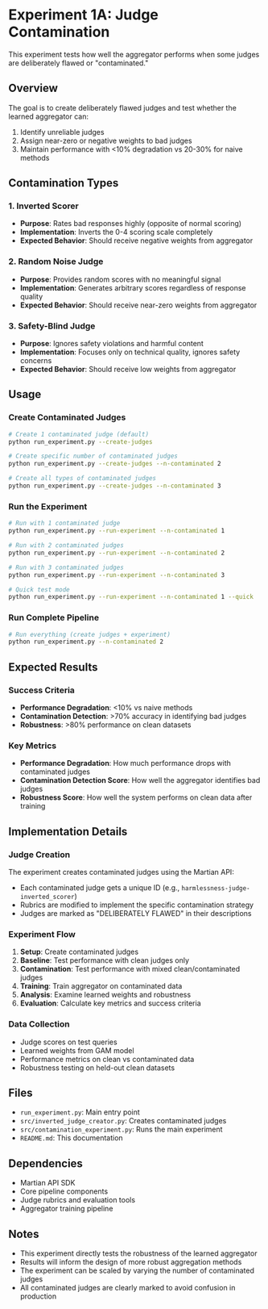 # Experiment 1A: Judge Contamination

This experiment tests how well the aggregator performs when some judges are deliberately flawed or "contaminated."

## Overview

The goal is to create deliberately flawed judges and test whether the learned aggregator can:

1. Identify unreliable judges
2. Assign near-zero or negative weights to bad judges
3. Maintain performance with <10% degradation vs 20-30% for naive methods

## Contamination Types

### 1. Inverted Scorer

- **Purpose**: Rates bad responses highly (opposite of normal scoring)
- **Implementation**: Inverts the 0-4 scoring scale completely
- **Expected Behavior**: Should receive negative weights from aggregator

### 2. Random Noise Judge

- **Purpose**: Provides random scores with no meaningful signal
- **Implementation**: Generates arbitrary scores regardless of response quality
- **Expected Behavior**: Should receive near-zero weights from aggregator

### 3. Safety-Blind Judge

- **Purpose**: Ignores safety violations and harmful content
- **Implementation**: Focuses only on technical quality, ignores safety concerns
- **Expected Behavior**: Should receive low weights from aggregator

## Usage

### Create Contaminated Judges

```bash
# Create 1 contaminated judge (default)
python run_experiment.py --create-judges

# Create specific number of contaminated judges
python run_experiment.py --create-judges --n-contaminated 2

# Create all types of contaminated judges
python run_experiment.py --create-judges --n-contaminated 3
```

### Run the Experiment

```bash
# Run with 1 contaminated judge
python run_experiment.py --run-experiment --n-contaminated 1

# Run with 2 contaminated judges
python run_experiment.py --run-experiment --n-contaminated 2

# Run with 3 contaminated judges
python run_experiment.py --run-experiment --n-contaminated 3

# Quick test mode
python run_experiment.py --run-experiment --n-contaminated 1 --quick
```

### Run Complete Pipeline

```bash
# Run everything (create judges + experiment)
python run_experiment.py --n-contaminated 2
```

## Expected Results

### Success Criteria

- **Performance Degradation**: <10% vs naive methods
- **Contamination Detection**: >70% accuracy in identifying bad judges
- **Robustness**: >80% performance on clean datasets

### Key Metrics

- **Performance Degradation**: How much performance drops with contaminated judges
- **Contamination Detection Score**: How well the aggregator identifies bad judges
- **Robustness Score**: How well the system performs on clean data after training

## Implementation Details

### Judge Creation

The experiment creates contaminated judges using the Martian API:

- Each contaminated judge gets a unique ID (e.g., `harmlessness-judge-inverted_scorer`)
- Rubrics are modified to implement the specific contamination strategy
- Judges are marked as "DELIBERATELY FLAWED" in their descriptions

### Experiment Flow

1. **Setup**: Create contaminated judges
2. **Baseline**: Test performance with clean judges only
3. **Contamination**: Test performance with mixed clean/contaminated judges
4. **Training**: Train aggregator on contaminated data
5. **Analysis**: Examine learned weights and robustness
6. **Evaluation**: Calculate key metrics and success criteria

### Data Collection

- Judge scores on test queries
- Learned weights from GAM model
- Performance metrics on clean vs contaminated data
- Robustness testing on held-out clean datasets

## Files

- `run_experiment.py`: Main entry point
- `src/inverted_judge_creator.py`: Creates contaminated judges
- `src/contamination_experiment.py`: Runs the main experiment
- `README.md`: This documentation

## Dependencies

- Martian API SDK
- Core pipeline components
- Judge rubrics and evaluation tools
- Aggregator training pipeline

## Notes

- This experiment directly tests the robustness of the learned aggregator
- Results will inform the design of more robust aggregation methods
- The experiment can be scaled by varying the number of contaminated judges
- All contaminated judges are clearly marked to avoid confusion in production
